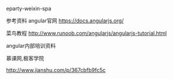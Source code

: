 eparty-weixin-spa

参考资料
angular官网 https://docs.angularjs.org/

菜鸟教程 http://www.runoob.com/angularjs/angularjs-tutorial.html

angular内部培训资料

慕课网,极客学院

http://www.jianshu.com/p/367cbfb9fc5c